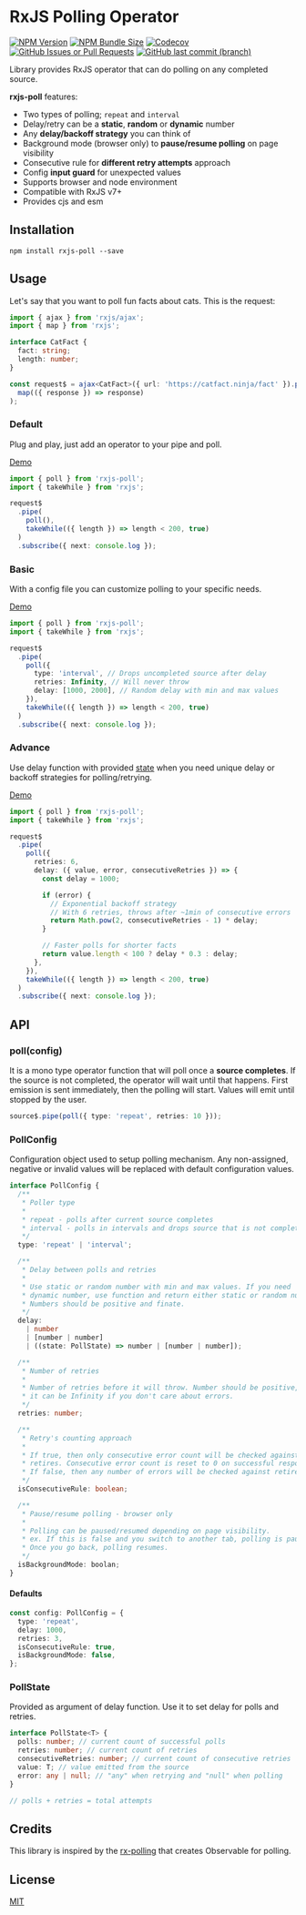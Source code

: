 # RxJS Polling Operator

<a href="https://www.npmjs.com/package/rxjs-poll" target="_blank" rel="noopener noreferrer nofollow"><img alt="NPM Version" src="https://img.shields.io/npm/v/rxjs-poll"></a>
<a href="https://bundlephobia.com/package/rxjs-poll@latest" target="_blank" rel="noopener noreferrer nofollow"><img alt="NPM Bundle Size" src="https://img.shields.io/bundlephobia/minzip/rxjs-poll?label=gzip"></a>
<a href="https://github.com/mmustra/rxjs-poll/tree/main/tests" target="_blank" rel="noopener noreferrer nofollow"><img alt="Codecov" src="https://img.shields.io/codecov/c/gh/mmustra/rxjs-poll?token=H9R97BLFQI"></a>
<a href="https://github.com/mmustra/rxjs-poll/issues" target="_blank" rel="noopener noreferrer nofollow"><img alt="GitHub Issues or Pull Requests" src="https://img.shields.io/github/issues/mmustra/rxjs-poll"></a>
<a href="https://github.com/mmustra/rxjs-poll/commits/main" target="_blank" rel="noopener noreferrer nofollow"><img alt="GitHub last commit (branch)" src="https://img.shields.io/github/last-commit/mmustra/rxjs-poll/main?label=activity"></a>

Library provides RxJS operator that can do polling on any completed source.

**rxjs-poll** features:

- Two types of polling; `repeat` and `interval`
- Delay/retry can be a **static**, **random** or **dynamic** number
- Any **delay/backoff strategy** you can think of
- Background mode (browser only) to **pause/resume polling** on page visibility
- Consecutive rule for **different retry attempts** approach
- Config **input guard** for unexpected values
- Supports browser and node environment
- Compatible with RxJS v7+
- Provides cjs and esm

## Installation

```shell
npm install rxjs-poll --save
```

## Usage

Let's say that you want to poll fun facts about cats. This is the request:

```typescript
import { ajax } from 'rxjs/ajax';
import { map } from 'rxjs';

interface CatFact {
  fact: string;
  length: number;
}

const request$ = ajax<CatFact>({ url: 'https://catfact.ninja/fact' }).pipe(
  map(({ response }) => response)
);
```

### Default

Plug and play, just add an operator to your pipe and poll.

[Demo](https://stackblitz.com/edit/rxjs-6nrm8l?devToolsHeight=100&file=index.ts)

```typescript
import { poll } from 'rxjs-poll';
import { takeWhile } from 'rxjs';

request$
  .pipe(
    poll(),
    takeWhile(({ length }) => length < 200, true)
  )
  .subscribe({ next: console.log });
```

### Basic

With a config file you can customize polling to your specific needs.

[Demo](https://stackblitz.com/edit/rxjs-obywba?devToolsHeight=100&file=index.ts)

```typescript
import { poll } from 'rxjs-poll';
import { takeWhile } from 'rxjs';

request$
  .pipe(
    poll({
      type: 'interval', // Drops uncompleted source after delay
      retries: Infinity, // Will never throw
      delay: [1000, 2000], // Random delay with min and max values
    }),
    takeWhile(({ length }) => length < 200, true)
  )
  .subscribe({ next: console.log });
```

### Advance

Use delay function with provided [state](#PollState) when you need unique delay or backoff strategies for polling/retrying.

[Demo](https://stackblitz.com/edit/rxjs-awthuj?devtoolsheight=100&file=index.ts)

```typescript
import { poll } from 'rxjs-poll';
import { takeWhile } from 'rxjs';

request$
  .pipe(
    poll({
      retries: 6,
      delay: ({ value, error, consecutiveRetries }) => {
        const delay = 1000;

        if (error) {
          // Exponential backoff strategy
          // With 6 retries, throws after ~1min of consecutive errors
          return Math.pow(2, consecutiveRetries - 1) * delay;
        }

        // Faster polls for shorter facts
        return value.length < 100 ? delay * 0.3 : delay;
      },
    }),
    takeWhile(({ length }) => length < 200, true)
  )
  .subscribe({ next: console.log });
```

## API

### poll(config)

It is a mono type operator function that will poll once a **source completes**. If the source is not completed, the operator will wait until that happens. First emission is sent immediately, then the polling will start. Values will emit until stopped by the user.

```typescript
source$.pipe(poll({ type: 'repeat', retries: 10 }));
```

### PollConfig

Configuration object used to setup polling mechanism. Any non-assigned, negative or invalid values will be replaced with default configuration values.

```typescript
interface PollConfig {
  /**
   * Poller type
   *
   * repeat - polls after current source completes
   * interval - polls in intervals and drops source that is not complete
   */
  type: 'repeat' | 'interval';

  /**
   * Delay between polls and retries
   *
   * Use static or random number with min and max values. If you need
   * dynamic number, use function and return either static or random number.
   * Numbers should be positive and finate.
   */
  delay:
    | number
    | [number | number]
    | ((state: PollState) => number | [number | number]);

  /**
   * Number of retries
   *
   * Number of retries before it will throw. Number should be positive, but
   * it can be Infinity if you don't care about errors.
   */
  retries: number;

  /**
   * Retry's counting approach
   *
   * If true, then only consecutive error count will be checked against
   * retires. Consecutive error count is reset to 0 on successful response.
   * If false, then any number of errors will be checked against retires.
   */
  isConsecutiveRule: boolean;

  /**
   * Pause/resume polling - browser only
   *
   * Polling can be paused/resumed depending on page visibility.
   * ex. If this is false and you switch to another tab, polling is paused.
   * Once you go back, polling resumes.
   */
  isBackgroundMode: boolan;
}
```

#### Defaults

```typescript
const config: PollConfig = {
  type: 'repeat',
  delay: 1000,
  retries: 3,
  isConsecutiveRule: true,
  isBackgroundMode: false,
};
```

### PollState

Provided as argument of delay function. Use it to set delay for polls and retries.

```typescript
interface PollState<T> {
  polls: number; // current count of successful polls
  retries: number; // current count of retries
  consecutiveRetries: number; // current count of consecutive retries
  value: T; // value emitted from the source
  error: any | null; // "any" when retrying and "null" when polling
}

// polls + retries = total attempts
```

## Credits

This library is inspired by the [rx-polling](https://github.com/jiayihu/rx-polling) that creates Observable for polling.

## License

[MIT](LICENSE)
